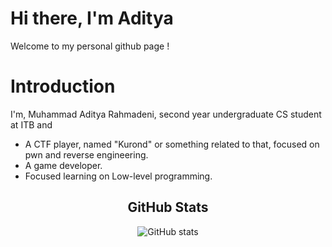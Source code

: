 # Hi there, I'm Aditya
Welcome to my personal github page !

# Introduction
I'm, Muhammad Aditya Rahmadeni, second year undergraduate CS student at ITB and 
- A CTF player, named "Kurond" or something related to that, focused on pwn and reverse engineering.
- A game developer.
- Focused learning on Low-level programming.

<div align="center">
  <h2>GitHub Stats</h2>
  
  ![GitHub stats](https://github-readme-stats.vercel.app/api?username=Kurosue&show_icons=true&theme=radical)
</div>
